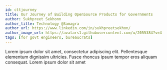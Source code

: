 ```yaml
---
id: cttjourney
title: Our Journey of Building OpenSource Products for Governments
author: Sukhpreet Sekhonn
author_title: Technology @Samagra
author_url: https://www.linkedin.com/in/sukhpreetsekhon/
author_image_url: https://avatars1.githubusercontent.com/u/2055384?v=4
tags: [for govt engineers, bureaucrats]
---
```


Lorem ipsum dolor sit amet, consectetur adipiscing elit. Pellentesque elementum dignissim ultricies. Fusce rhoncus ipsum tempor eros aliquam consequat. Lorem ipsum dolor sit amet
